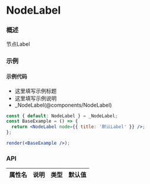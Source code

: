 
# NodeLabel


### 概述

节点Label


### 示例

#### 示例代码

- 这里填写示例标题
- 这里填写示例说明
- _NodeLabel(@components/NodeLabel)

```jsx
const { default: NodeLabel } = _NodeLabel;
const BaseExample = () => {
  return <NodeLabel node={{ title: '默认Label' }} />;
};

render(<BaseExample />);

```


### API

|属性名|说明|类型|默认值|
|  ---  | ---  | --- | --- |

